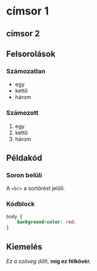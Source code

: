 # címsor 1
## címsor 2

## Felsorolások

### Számozatlan

- egy
- kettő
- három
  
### Számozott

1. egy
2. kettő
3. három
   
## Példakód

### Soron belüli

A `<br>` a sortörést jelöli.

### Kódblock

```css
body {
    background-color: red;
}
```
## Kiemelés

*Ez a szöveg dőlt*, **míg ez félkövér.**

